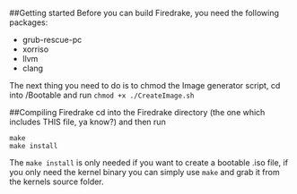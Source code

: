##Getting started
Before you can build Firedrake, you need the following packages:

  * grub-rescue-pc
  * xorriso
  * llvm
  * clang

The next thing you need to do is to chmod the Image generator script, cd into /Bootable and run `chmod +x ./CreateImage.sh`

##Compiling Firedrake
cd into the Firedrake directory (the one which includes THIS file, ya know?) and then run

	make
	make install

The `make install` is only needed if you want to create a bootable .iso file, if you only need the kernel binary you can simply use `make` and grab it from the kernels source folder.